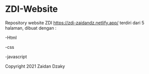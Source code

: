 # ZDI-Website
Repository website ZDI
https://zdi-zaidandz.netlify.app/
terdiri dari 5 halaman,
dibuat dengan :

-Html

-css

-javascript

Copyright 2021 Zaidan Dzaky
